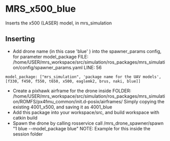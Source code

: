 # MRS_x500_blue
Inserts the x500 (LASER) model, in mrs_simulation

## Inserting
* Add drone name (in this case 'blue' ) into the spawner_params config, for parameter model_package 
FILE: /home/USER/mrs_workspace/src/simulation/ros_packages/mrs_simulation/config/spawner_params.yaml
LINE: 56
```
model_package: ["mrs_simulation", 'package name for the UAV models', [f330, f450, f550, t650, x500, eaglemk2, brus, naki, blue]]
```
* Create a pixhawk airframe for the drone inside 
FOLDER: /home/USER/mrs_workspace/src/simulation/ros_packages/mrs_simulation/ROMFS/px4fmu_common/init.d-posix/airframes/ 
Simply copying the existing 4001_x500, and saving it as 4001_blue
* Add this package into your workspace/src, and build workspace with catkin build
* Spawn the drone by calling rosservice call /mrs_drone_spawner/spawn "1 blue --model_package blue" 
  NOTE: Example for this inside the session folder 
